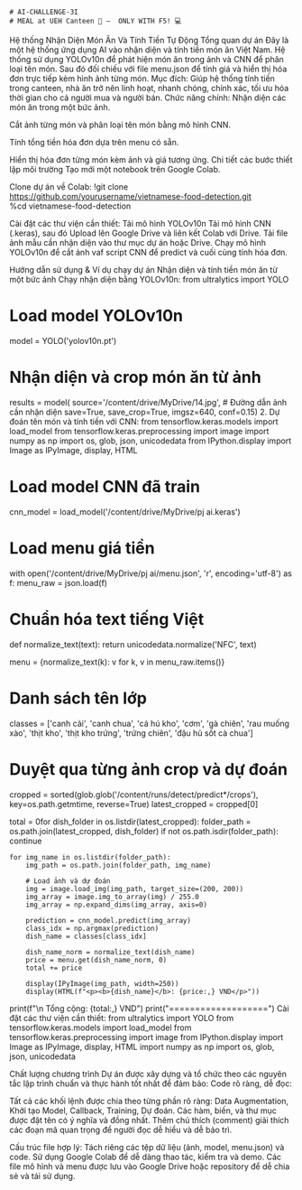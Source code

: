     # AI-CHALLENGE-3I
    # MEAL at UEH Canteen 🍱 –  ONLY WITH F5! 💻
Hệ thống Nhận Diện Món Ăn Và Tính Tiền Tự Động
Tổng quan dự án
Đây là một hệ thống ứng dụng AI vào nhận diện và tính tiền món ăn Việt Nam. Hệ thống sử dụng YOLOv10n để phát hiện món ăn trong ảnh và CNN để phân loại tên món. Sau đó đối chiếu với file menu.json để tính giá và hiển thị hóa đơn trực tiếp kèm hình ảnh từng món.
Mục đích:
Giúp hệ thống tính tiền trong canteen, nhà ăn trở nên linh hoạt, nhanh chóng, chính xác, tối ưu hóa thời gian cho cả người mua và người bán.
Chức năng chính:
Nhận diện các món ăn trong một bức ảnh.


Cắt ảnh từng món và phân loại tên món bằng mô hình CNN.


Tính tổng tiền hóa đơn dựa trên menu có sẵn.


Hiển thị hóa đơn từng món kèm ảnh và giá tương ứng.
Chi tiết các bước thiết lập môi trường
Tạo mới một notebook trên Google Colab.


Clone dự án về Colab:
!git clone https://github.com/yourusername/vietnamese-food-detection.git             
%cd vietnamese-food-detection

Cài đặt các thư viện cần thiết:
Tải mô hình YOLOv10n
Tải mô hình CNN (.keras), sau đó Upload lên Google Drive và liên kết Colab với Drive.
Tải file ảnh mẫu cần nhận diện vào thư mục dự án hoặc Drive.
Chạy mô hình YOLOv10n để cắt ảnh vaf script CNN để predict và cuối cùng tính hóa đơn.

Hướng dẫn sử dụng & Ví dụ chạy dự án
Nhận diện và tính tiền món ăn từ một bức ảnh
Chạy nhận diện bằng YOLOv10n:
from ultralytics import YOLO

# Load model YOLOv10n
model = YOLO('yolov10n.pt')

# Nhận diện và crop món ăn từ ảnh
results = model(
    source='/content/drive/MyDrive/14.jpg',  # Đường dẫn ảnh cần nhận diện
    save=True,
    save_crop=True,
    imgsz=640,
    conf=0.15)
2. Dự đoán tên món và tính tiền với CNN:
from tensorflow.keras.models import load_model
from tensorflow.keras.preprocessing import image
import numpy as np
import os, glob, json, unicodedata
from IPython.display import Image as IPyImage, display, HTML

# Load model CNN đã train
cnn_model = load_model('/content/drive/MyDrive/pj ai.keras')

# Load menu giá tiền
with open('/content/drive/MyDrive/pj ai/menu.json', 'r', encoding='utf-8') as f:
    menu_raw = json.load(f)

# Chuẩn hóa text tiếng Việt
def normalize_text(text):
    return unicodedata.normalize('NFC', text)

menu = {normalize_text(k): v for k, v in menu_raw.items()}

# Danh sách tên lớp
classes = ['canh cải', 'canh chua', 'cá hú kho', 'cơm', 'gà chiên',
           'rau muống xào', 'thịt kho', 'thịt kho trứng',
           'trứng chiên', 'đậu hủ sốt cà chua']

# Duyệt qua từng ảnh crop và dự đoán
cropped = sorted(glob.glob('/content/runs/detect/predict*/crops'), key=os.path.getmtime, reverse=True)
latest_cropped = cropped[0]

total = 0for dish_folder in os.listdir(latest_cropped):
    folder_path = os.path.join(latest_cropped, dish_folder)
    if not os.path.isdir(folder_path):
        continue

    for img_name in os.listdir(folder_path):
        img_path = os.path.join(folder_path, img_name)

        # Load ảnh và dự đoán
        img = image.load_img(img_path, target_size=(200, 200))
        img_array = image.img_to_array(img) / 255.0
        img_array = np.expand_dims(img_array, axis=0)

        prediction = cnn_model.predict(img_array)
        class_idx = np.argmax(prediction)
        dish_name = classes[class_idx]

        dish_name_norm = normalize_text(dish_name)
        price = menu.get(dish_name_norm, 0)
        total += price

        display(IPyImage(img_path, width=250))
        display(HTML(f"<p><b>{dish_name}</b>: {price:,} VND</p>"))

print(f"\n Tổng cộng: {total:,} VND")
print("===================")
Cài đặt các thư viện cần thiết:
from ultralytics import YOLO
from tensorflow.keras.models import load_model
from tensorflow.keras.preprocessing import image
from IPython.display import Image as IPyImage, display, HTML
import numpy as np
import os, glob, json, unicodedata

Chất lượng chương trình
Dự án được xây dựng và tổ chức theo các nguyên tắc lập trình chuẩn và thực hành tốt nhất để đảm bảo:
Code rõ ràng, dễ đọc:

Tất cả các khối lệnh được chia theo từng phần rõ ràng: Data Augmentation, Khởi tạo Model, Callback, Training, Dự đoán.
Các hàm, biến, và thư mục được đặt tên có ý nghĩa và đồng nhất.
Thêm chú thích (comment) giải thích các đoạn mã quan trọng để người đọc dễ hiểu và dễ bảo trì.

Cấu trúc file hợp lý:
Tách riêng các tệp dữ liệu (ảnh, model, menu.json) và code.
Sử dụng Google Colab để dễ dàng thao tác, kiểm tra và demo.
Các file mô hình và menu được lưu vào Google Drive hoặc repository để dễ chia sẻ và tái sử dụng.
